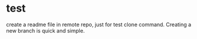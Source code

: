 # test
create a readme file in remote repo, just for test clone command.
Creating a new branch is quick and simple.

